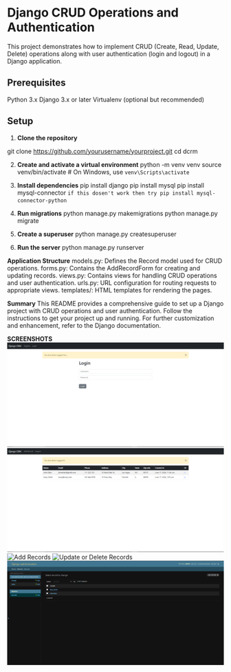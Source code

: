 # **Django CRUD Operations and Authentication**
This project demonstrates how to implement CRUD (Create, Read, Update, Delete) operations along with user authentication (login and logout) in a Django application.

## **Prerequisites**
Python 3.x
Django 3.x or later
Virtualenv (optional but recommended)

## **Setup**
1. **Clone the repository**

git clone https://github.com/yourusername/yourproject.git
cd dcrm

2. **Create and activate a virtual environment**
python -m venv venv
source venv/bin/activate  # On Windows, use `venv\Scripts\activate`

3. **Install dependencies**
pip install django 
pip install mysql 
pip install mysql-connector `if this dosen't work then try pip install mysql-connector-python`

4. **Run migrations**
python manage.py makemigrations
python manage.py migrate

5. **Create a superuser**
python manage.py createsuperuser

6. **Run the server**
python manage.py runserver


**Application Structure**
models.py: Defines the Record model used for CRUD operations.
forms.py: Contains the AddRecordForm for creating and updating records.
views.py: Contains views for handling CRUD operations and user authentication.
urls.py: URL configuration for routing requests to appropriate views.
templates/: HTML templates for rendering the pages.

**Summary**
This README provides a comprehensive guide to set up a Django project with CRUD operations and user authentication. Follow the instructions to get your project up and running. For further customization and enhancement, refer to the Django documentation.

**SCREENSHOTS**
![Login](Screenshots/Login.PNG)
![Home](Screenshots/Home.PNG)
![Add Records](Screenshots/AddRecords.PNG)
![Update or Delete Records](Screenshots/UpdateOrDelete.PNG)
![Admin Page](Screenshots/Admin.PNG)
